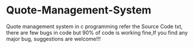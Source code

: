 # Quote-Management-System
Quote management system in c programming
refer the Source Code txt, there are few bugs in code but 90% of code is working fine,If you find any major bug, suggestions are welcome!!!
